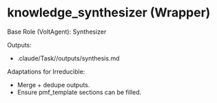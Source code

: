 # knowledge_synthesizer (Wrapper)

Base Role (VoltAgent): Synthesizer

Outputs:
- .claude/Task/<idea>/outputs/synthesis.md

Adaptations for Irreducible:
- Merge + dedupe outputs.
- Ensure pmf_template sections can be filled.
